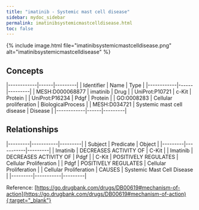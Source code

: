 ```yaml
---
title: "imatinib - Systemic mast cell disease"
sidebar: mydoc_sidebar
permalink: imatinibsystemicmastcelldisease.html
toc: false 
---
```


{% include image.html file="imatinibsystemicmastcelldisease.png" alt="imatinibsystemicmastcelldisease" %}

## Concepts

|------------|------|---------|
| Identifier | Name | Type    |
|------------|------|---------|
| MESH:D000068877 | imatinib | Drug |
| UniProt:P10721 | c-Kit | Protein |
| UniProt:P16234 | Pdgf | Protein |
| GO:0008283 | Cellular proliferation | BiologicalProcess |
| MESH:D034721 | Systemic mast cell disease | Disease |
|------------|------|---------|

## Relationships

|---------|-----------|---------|
| Subject | Predicate | Object  |
|---------|-----------|---------|
| Imatinib | DECREASES ACTIVITY OF | C-Kit |
| Imatinib | DECREASES ACTIVITY OF | Pdgf |
| C-Kit | POSITIVELY REGULATES | Cellular Proliferation |
| Pdgf | POSITIVELY REGULATES | Cellular Proliferation |
| Cellular Proliferation | CAUSES | Systemic Mast Cell Disease |
|---------|-----------|---------|

Reference: [https://go.drugbank.com/drugs/DB00619#mechanism-of-action](https://go.drugbank.com/drugs/DB00619#mechanism-of-action){:target="_blank"}